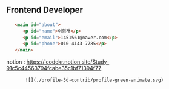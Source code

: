 ## Frontend Developer

```html
   <main id="about">
      <p id="name">이희재</p>
      <p id="email">1451561@naver.com</p>
      <p id="phone">010-4143-7785</p>
   </main>
```
notion : <https://lcodekr.notion.site/Study-91c5c44563794fcabe35c1bf71394f77>


           ![](./profile-3d-contrib/profile-green-animate.svg)
<!--
**leeheejaelcode/leeheejaelcode** is a ✨ _special_ ✨ repository because its `README.md` (this file) appears on your GitHub profile.

Here are some ideas to get you started:

- 🔭 I’m currently working on ...
- 🌱 I’m currently learning ...
- 👯 I’m looking to collaborate on ...
- 🤔 I’m looking for help with ...
- 💬 Ask me about ...
- 📫 How to reach me: ...
- 😄 Pronouns: ...
- ⚡ Fun fact: ...
-->
